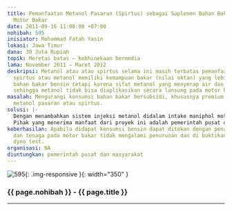 ```yaml
---
title: Pemanfaatan Metanol Pasaran (Spirtus) sebagai Suplemen Bahan Bakar Bensin pada
  Motor Bakar
date: 2011-09-16 11:08:00 +07:00
nohibah: 595
inisiator: Mohammad Fatah Yasin
lokasi: Jawa Timur
dana: 30 Juta Rupiah
topik: Meretas batas – kebhinekaan bermedia
lama: November 2011 – Maret 2012
deskripsi: Metanol atau atau spirtus selama ini masih terbatas pemanfaatnya padahal
  spirtus atau metanol memiliki kemampuan bakar (nilai oktan) yang lebih tinggi dibanding
  bahan bakar bensin tetapi karena sifat metanol yang menyerap air dan menyerap panas
  sehingga metanol tidak bisa diaplikasikan secara lansung pada motor bakarien.
masalah: Mengurangi konsumsi bahan bakar bersubsidi, khususnya premium dengan penambahan
  metanol pasaran atau spirtus.
solusi: |-
  Dengan menambahkan sistem injeksi metanol didalam intake maniphol motor bakar sehingga konsumsi bensin ( premium) dapat dikurangi.
  Pihak yang menerima manfaat dari proyek ini adalah pemerintah pusat dan masyarakat.
keberhasilan: Apabila didapat konsumsi bensin dapat ditekan dengan penambahan metanol
  dan tenaga pada motor bakar tidak mengalami penurunan dan di buktikan dengan pengujian
  dyno test.
organisasi: NA
diuntungkan: pemerintah pusat dan masyarakat
---
```


![595](/static/img/hibahcmb/595.png){: .img-responsive }{: width="350" }

### {{ page.nohibah }} - {{ page.title }}

---
